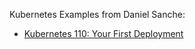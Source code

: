 Kubernetes Examples from Daniel Sanche:

- [Kubernetes 110: Your First Deployment](https://medium.com/google-cloud/kubernetes-110-your-first-deployment-bf123c1d3f8)
